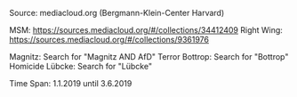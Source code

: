 Source: mediacloud.org (Bergmann-Klein-Center Harvard)

MSM: https://sources.mediacloud.org/#/collections/34412409
Right Wing: https://sources.mediacloud.org/#/collections/9361976

Magnitz: Search for "Magnitz AND AfD"
Terror Bottrop: Search for "Bottrop"
Homicide Lübcke: Search for "Lübcke"

Time Span: 1.1.2019 until 3.6.2019
